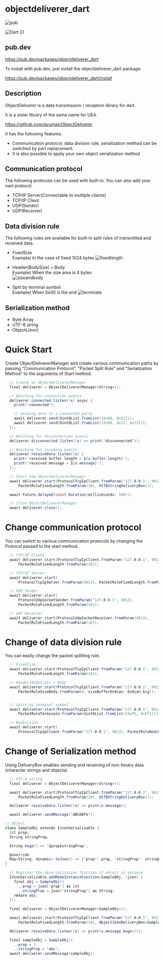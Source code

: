 # objectdeliverer_dart
![pub](https://github.com/ayumax/objectdeliverer_dart/workflows/pub/badge.svg)

![Dart CI](https://github.com/ayumax/objectdeliverer_dart/workflows/Dart%20CI/badge.svg)

## pub.dev
https://pub.dev/packages/objectdeliverer_dart

To install with pub.dev, just install the objectdeliverer_dart package:

https://pub.dev/packages/objectdeliverer_dart/install

## Description
ObjectDeliverer is a data transmission / reception library for dart.

It is a sister library of the same name for UE4.

https://github.com/ayumax/ObjectDeliverer

It has the following features.

+ Communication protocol, data division rule, serialization method can be switched by part replacement.
+ It is also possible to apply your own object serialization method

## Communication protocol
The following protocols can be used with built-in.
You can also add your own protocol.
+ TCP/IP Server(Connectable to multiple clients)
+ TCP/IP Client
+ UDP(Sender)
+ UDP(Receiver)

## Data division rule
The following rules are available for built-in split rules of transmitted and received data.
+ FixedSize  
	Example) In the case of fixed 1024 bytes
	![fixedlength](https://user-images.githubusercontent.com/8191970/56475737-7d999f00-64c7-11e9-8e9e-0182f1af8156.png)


+ Header(BodySize) + Body  
	Example) When the size area is 4 bytes  
	![sizeandbody](https://user-images.githubusercontent.com/8191970/56475796-6e672100-64c8-11e9-8cf0-6524f2899be0.png)


+ Split by terminal symbol  
	Example) When 0x00 is the end
	![terminate](https://user-images.githubusercontent.com/8191970/56475740-82f6e980-64c7-11e9-91a6-05d77cfdbd60.png)

## Serialization method
+ Byte Array
+ UTF-8 string
+ Object(Json)


# Quick Start
Create ObjectDelivererManager and create various communication paths by passing "Communication Protocol", "Packet Split Rule" and "Serialization Method" to the arguments of Start method.

```cs
  // Create an ObjectDelivererManager
  final deliverer = ObjectDelivererManager<String>();

  // Watching for connection events
  deliverer.connected.listen((x) async {
    print('connected');

    // Sending data to a connected party
    await deliverer.send(Uint8List.fromList([0x00, 0x12]));
    await deliverer.send(Uint8List.fromList([0x00, 0x12, 0x23]));
  });

  // Watching for disconnection events
  deliverer.disconnected.listen((x) => print('disconnected'));

  // Watching for incoming events
  deliverer.receiveData.listen((x) {
    print('received buffer length = ${x.buffer.length}');
    print('received message = ${x.message}');
  });

  // Start the ObjectDelivererManager
  await deliverer.start(ProtocolTcpIpClient.fromParam('127.0.0.1', 9013),
      PacketRuleFixedLength.fromParam(10), Utf8StringDeliveryBox());

  await Future.delayed(const Duration(milliseconds: 100));

  // Close ObjectDelivererManager
  await deliverer.close();

```

# Change communication protocol
You can switch to various communication protocols by changing the Protocol passed to the start method.

```cs
  // TCP/IP Client
  await deliverer.start(ProtocolTcpIpClient.fromParam('127.0.0.1', 9013),
      PacketRuleFixedLength.fromParam(10));

  // TCP/IP Server
  await deliverer.start(
      ProtocolTcpIpServer.fromParam(9013), PacketRuleFixedLength.fromParam(10));

  // UDP Sender
  await deliverer.start(
      ProtocolUdpSocketSender.fromParam('127.0.0.1', 9013),
      PacketRuleFixedLength.fromParam(10));

  // UDP Receiver
  await deliverer.start(ProtocolUdpSocketReceiver.fromParam(9013),
      PacketRuleFixedLength.fromParam(10));

```

# Change of data division rule
You can easily change the packet splitting rule.

```cs
  // FixedSize
  await deliverer.start(ProtocolTcpIpClient.fromParam('127.0.0.1', 9013),
      PacketRuleFixedLength.fromParam(10));

  // Header(BodySize) + Body
  await deliverer.start(ProtocolTcpIpClient.fromParam('127.0.0.1', 9013),
      PacketRuleSizeBody.fromParam(4, sizeBufferEndian: Endian.big));


  // Split by terminal symbol
  await deliverer.start(ProtocolTcpIpClient.fromParam('127.0.0.1', 9013),
      PacketRuleTerminate.fromParam(Uint8List.fromList([0xFE, 0xFF])));

  // Nodivision
  await deliverer.start(
      ProtocolTcpIpClient.fromParam('127.0.0.1', 9013), PacketRuleNodivision());
```

# Change of Serialization method
Using DeliveryBox enables sending and receiving of non-binary data (character strings and objects).

```cs
  // UTF-8 string
  final deliverer = ObjectDelivererManager<String>();

  await deliverer.start(ProtocolTcpIpClient.fromParam('127.0.0.1', 9013),
      PacketRuleFixedLength.fromParam(10), Utf8StringDeliveryBox());

  deliverer.receiveData.listen((x) => print(x.message));

  await deliverer.sendMessage('ABCDEFG');
```

```cs
// Object
class SampleObj extends IJsonSerializable {
  int prop;
  String stringProp;

  String hoge() => '$prop$stringProp';

  @override
  Map<String, dynamic> toJson() => {'prop': prop, 'stringProp': stringProp};
}

  // Register the deserialization function of object in advance
  IJsonSerializable.addMakeInstanceFunction(SampleObj, (json) {
    final obj = SampleObj()
      ..prop = json['prop'] as int
      ..stringProp = json['stringProp'] as String;
    return obj;
  });
  
  final deliverer = ObjectDelivererManager<SampleObj>();

  await deliverer.start(ProtocolTcpIpClient.fromParam('127.0.0.1', 9013),
      PacketRuleFixedLength.fromParam(10), ObjectJsonDeliveryBox<SampleObj>());

  deliverer.receiveData.listen((x) => print(x.message.hoge()));

  final sampleObj = SampleObj()
    ..prop = 1
    ..stringProp = 'abc';
  await deliverer.sendMessage(sampleObj);

```
